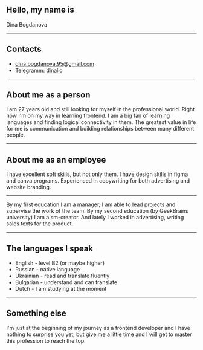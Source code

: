 ## Hello, my name is
 Dina Bogdanova
 
***

## Contacts 
 - dina.bogdanova.95@gmail.com 
 - Telegramm: [dinalio](t.me/dinalio)

***

## About me as a person 
 
I am 27 years old and still looking for myself in the professional world. Right now I'm on my way in learning frontend.
I am a big fan of learning languages and finding logical connectivity in them. The greatest value in life for me is communication and building relationships between many different people. 

***

## About me as an employee
I have excellent soft skills, but not only them.
I have design skills in figma and canva programs.
Experienced in copywriting for both advertising and website branding. 

***
By my first education I am a manager, I am able to lead projects and supervise the work of the team. 
By my second education (by GeekBrains university) I am a sm-creator.
And lately I worked in advertising, writing sales texts for the product. 

***

## The languages I speak

- English - level B2 (or maybe higher) 
- Russian - native language 
- Ukrainian - read and translate fluently
- Bulgarian - understand and can translate 
- Dutch - I am studying at the moment

***

## Something else

I'm just at the beginning of my journey as a frontend developer and I have nothing to surprise you yet, but give me a little time and I will get to master this profession to reach the top. 

